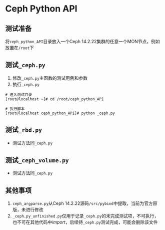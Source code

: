 # Ceph Python API
## 测试准备
将`ceph_python_API`目录放入一个Ceph 14.2.22集群的任意一个MON节点，例如放置在`/root`下
## 测试`_ceph.py`
1. 修改`_ceph.py`主函数的测试用例和参数
2. 执行`_ceph.py`
```
# 进入测试目录
[root@localhost ~]# cd /root/ceph_python_API

# 执行脚本
[root@localhost ceph_python_API]# python _ceph.py
```
## 测试`_rbd.py`
- 测试方法同`_ceph.py`
## 测试`_ceph_volume.py`
- 测试方法同`_ceph.py`
## 其他事项
1. `ceph_argparse.py`从Ceph 14.2.22源码`/src/pybind`中提取，当前为官方原版，未进行修改
2. `_ceph.py_unfinished.py`仅用于记录`_ceph.py`的未完成测试项，不可执行，也不可在其他代码中*import*，后续待`_ceph.py`测试完成，可能会删除该文件